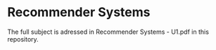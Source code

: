 # Recommender Systems

The full subject is adressed in Recommender Systems - U1.pdf in this repository.
